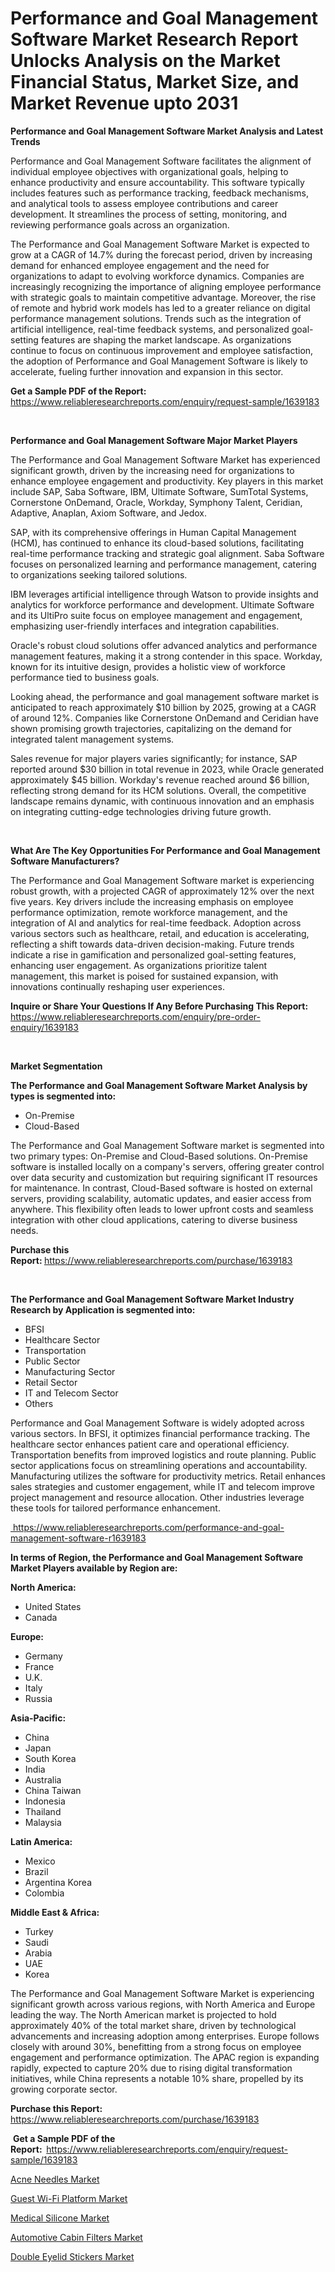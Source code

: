<p><h1>Performance and Goal Management Software Market Research Report Unlocks Analysis on the Market Financial Status, Market Size, and Market Revenue upto 2031</h1></p><p><strong>Performance and Goal Management Software Market Analysis and Latest Trends</strong></p>
<p><p>Performance and Goal Management Software facilitates the alignment of individual employee objectives with organizational goals, helping to enhance productivity and ensure accountability. This software typically includes features such as performance tracking, feedback mechanisms, and analytical tools to assess employee contributions and career development. It streamlines the process of setting, monitoring, and reviewing performance goals across an organization.</p><p>The Performance and Goal Management Software Market is expected to grow at a CAGR of 14.7% during the forecast period, driven by increasing demand for enhanced employee engagement and the need for organizations to adapt to evolving workforce dynamics. Companies are increasingly recognizing the importance of aligning employee performance with strategic goals to maintain competitive advantage. Moreover, the rise of remote and hybrid work models has led to a greater reliance on digital performance management solutions. Trends such as the integration of artificial intelligence, real-time feedback systems, and personalized goal-setting features are shaping the market landscape. As organizations continue to focus on continuous improvement and employee satisfaction, the adoption of Performance and Goal Management Software is likely to accelerate, fueling further innovation and expansion in this sector.</p></p>
<p><strong>Get a Sample PDF of the Report:&nbsp;</strong> <a href="https://www.reliableresearchreports.com/enquiry/request-sample/1639183?utm_campaign=113&utm_medium=2&utm_source=Github&utm_content=ia&utm_term=25092024&utm_id=performance-and-goal-management-software">https://www.reliableresearchreports.com/enquiry/request-sample/1639183</a></p>
<p>&nbsp;</p>
<p><strong>Performance and Goal Management Software Major Market Players</strong></p>
<p><p>The Performance and Goal Management Software Market has experienced significant growth, driven by the increasing need for organizations to enhance employee engagement and productivity. Key players in this market include SAP, Saba Software, IBM, Ultimate Software, SumTotal Systems, Cornerstone OnDemand, Oracle, Workday, Symphony Talent, Ceridian, Adaptive, Anaplan, Axiom Software, and Jedox.</p><p>SAP, with its comprehensive offerings in Human Capital Management (HCM), has continued to enhance its cloud-based solutions, facilitating real-time performance tracking and strategic goal alignment. Saba Software focuses on personalized learning and performance management, catering to organizations seeking tailored solutions.</p><p>IBM leverages artificial intelligence through Watson to provide insights and analytics for workforce performance and development. Ultimate Software and its UltiPro suite focus on employee management and engagement, emphasizing user-friendly interfaces and integration capabilities.</p><p>Oracle's robust cloud solutions offer advanced analytics and performance management features, making it a strong contender in this space. Workday, known for its intuitive design, provides a holistic view of workforce performance tied to business goals.</p><p>Looking ahead, the performance and goal management software market is anticipated to reach approximately $10 billion by 2025, growing at a CAGR of around 12%. Companies like Cornerstone OnDemand and Ceridian have shown promising growth trajectories, capitalizing on the demand for integrated talent management systems.</p><p>Sales revenue for major players varies significantly; for instance, SAP reported around $30 billion in total revenue in 2023, while Oracle generated approximately $45 billion. Workday's revenue reached around $6 billion, reflecting strong demand for its HCM solutions. Overall, the competitive landscape remains dynamic, with continuous innovation and an emphasis on integrating cutting-edge technologies driving future growth.</p></p>
<p>&nbsp;</p>
<p><strong>What Are The Key Opportunities For Performance and Goal Management Software Manufacturers?</strong></p>
<p><p>The Performance and Goal Management Software market is experiencing robust growth, with a projected CAGR of approximately 12% over the next five years. Key drivers include the increasing emphasis on employee performance optimization, remote workforce management, and the integration of AI and analytics for real-time feedback. Adoption across various sectors such as healthcare, retail, and education is accelerating, reflecting a shift towards data-driven decision-making. Future trends indicate a rise in gamification and personalized goal-setting features, enhancing user engagement. As organizations prioritize talent management, this market is poised for sustained expansion, with innovations continually reshaping user experiences.</p></p>
<p><strong>Inquire or Share Your Questions If Any Before Purchasing This Report:</strong> <a href="https://www.reliableresearchreports.com/enquiry/pre-order-enquiry/1639183?utm_campaign=113&utm_medium=2&utm_source=Github&utm_content=ia&utm_term=25092024&utm_id=performance-and-goal-management-software">https://www.reliableresearchreports.com/enquiry/pre-order-enquiry/1639183</a></p>
<p>&nbsp;</p>
<p><strong>Market Segmentation</strong></p>
<p><strong>The Performance and Goal Management Software Market Analysis by types is segmented into:</strong></p>
<p><ul><li>On-Premise</li><li>Cloud-Based</li></ul></p>
<p><p>The Performance and Goal Management Software market is segmented into two primary types: On-Premise and Cloud-Based solutions. On-Premise software is installed locally on a company's servers, offering greater control over data security and customization but requiring significant IT resources for maintenance. In contrast, Cloud-Based software is hosted on external servers, providing scalability, automatic updates, and easier access from anywhere. This flexibility often leads to lower upfront costs and seamless integration with other cloud applications, catering to diverse business needs.</p></p>
<p><strong>Purchase this Report:&nbsp;</strong><a href="https://www.reliableresearchreports.com/purchase/1639183?utm_campaign=113&utm_medium=2&utm_source=Github&utm_content=ia&utm_term=25092024&utm_id=performance-and-goal-management-software">https://www.reliableresearchreports.com/purchase/1639183</a></p>
<p>&nbsp;</p>
<p><strong>The Performance and Goal Management Software Market Industry Research by Application is segmented into:</strong></p>
<p><ul><li>BFSI</li><li>Healthcare Sector</li><li>Transportation</li><li>Public Sector</li><li>Manufacturing Sector</li><li>Retail Sector</li><li>IT and Telecom Sector</li><li>Others</li></ul></p>
<p><p>Performance and Goal Management Software is widely adopted across various sectors. In BFSI, it optimizes financial performance tracking. The healthcare sector enhances patient care and operational efficiency. Transportation benefits from improved logistics and route planning. Public sector applications focus on streamlining operations and accountability. Manufacturing utilizes the software for productivity metrics. Retail enhances sales strategies and customer engagement, while IT and telecom improve project management and resource allocation. Other industries leverage these tools for tailored performance enhancement.</p></p>
<p><a href="https://www.reliableresearchreports.com/performance-and-goal-management-software-r1639183?utm_campaign=113&utm_medium=2&utm_source=Github&utm_content=ia&utm_term=25092024&utm_id=performance-and-goal-management-software">&nbsp;https://www.reliableresearchreports.com/performance-and-goal-management-software-r1639183</a></p>
<p><strong>In terms of Region, the Performance and Goal Management Software Market Players available by Region are:</strong></p>
<p>
    <p> <strong> North America: </strong>
        <ul>
            <li>United States</li>
            <li>Canada</li>
        </ul>
        </p> 
    <p> <strong> Europe: </strong>
        <ul>
            <li>Germany</li>
            <li>France</li>
            <li>U.K.</li>
            <li>Italy</li>
            <li>Russia</li>
        </ul>
        </p> 
    <p> <strong> Asia-Pacific: </strong>
        <ul>
            <li>China</li>
            <li>Japan</li>
            <li>South Korea</li>
            <li>India</li>
            <li>Australia</li>
            <li>China Taiwan</li>
            <li>Indonesia</li>
            <li>Thailand</li>
            <li>Malaysia</li>
        </ul>
        </p> 
    <p> <strong> Latin America: </strong>
        <ul>
            <li>Mexico</li>
            <li>Brazil</li>
            <li>Argentina Korea</li>
            <li>Colombia</li>
        </ul>
        </p> 
    <p> <strong> Middle East & Africa: </strong>
        <ul>
            <li>Turkey</li>
            <li>Saudi</li>
            <li>Arabia</li>
            <li>UAE</li>
            <li>Korea</li>
        </ul>
    </p>
    </p>
<p><p>The Performance and Goal Management Software Market is experiencing significant growth across various regions, with North America and Europe leading the way. The North American market is projected to hold approximately 40% of the total market share, driven by technological advancements and increasing adoption among enterprises. Europe follows closely with around 30%, benefitting from a strong focus on employee engagement and performance optimization. The APAC region is expanding rapidly, expected to capture 20% due to rising digital transformation initiatives, while China represents a notable 10% share, propelled by its growing corporate sector.</p></p>
<p><strong>Purchase this Report: </strong><a href="https://www.reliableresearchreports.com/purchase/1639183?utm_campaign=113&utm_medium=2&utm_source=Github&utm_content=ia&utm_term=25092024&utm_id=performance-and-goal-management-software">https://www.reliableresearchreports.com/purchase/1639183</a></p>
<p>&nbsp;<strong>Get a Sample PDF of the Report:&nbsp;&nbsp;</strong><a href="https://www.reliableresearchreports.com/enquiry/request-sample/1639183?utm_campaign=113&utm_medium=2&utm_source=Github&utm_content=ia&utm_term=25092024&utm_id=performance-and-goal-management-software">https://www.reliableresearchreports.com/enquiry/request-sample/1639183</a></p>
<p><strong></strong></p>
<p><p><a href="https://issuu.com/reportprime-2/docs/acne-needles-market-size-2030.pptx_a0fa2526f6ede4?utm_campaign=113&utm_medium=2&utm_source=Github&utm_content=ia&utm_term=25092024&utm_id=performance-and-goal-management-software">Acne Needles Market</a></p><p><a href="https://github.com/SamiaChowdhury801/Market-Research-Report-List-1/blob/main/guest-wi-fi-platform-market.md?utm_campaign=113&utm_medium=2&utm_source=Github&utm_content=ia&utm_term=25092024&utm_id=performance-and-goal-management-software">Guest Wi-Fi Platform Market</a></p><p><a href="https://www.linkedin.com/pulse/global-medical-silicone-market-sector2024-2031-metrics-strategic-dbxxc?utm_campaign=113&utm_medium=2&utm_source=Github&utm_content=ia&utm_term=25092024&utm_id=performance-and-goal-management-software">Medical Silicone Market</a></p><p><a href="https://www.linkedin.com/pulse/mapping-automotive-cabin-filters-market-trends-challenges-breakthroughs-bacbc?utm_campaign=113&utm_medium=2&utm_source=Github&utm_content=ia&utm_term=25092024&utm_id=performance-and-goal-management-software">Automotive Cabin Filters Market</a></p><p><a href="https://issuu.com/reportprime-2/docs/double-eyelid-stickers-market-size-_b04469c8b33165?utm_campaign=113&utm_medium=2&utm_source=Github&utm_content=ia&utm_term=25092024&utm_id=performance-and-goal-management-software">Double Eyelid Stickers Market</a></p></p>
